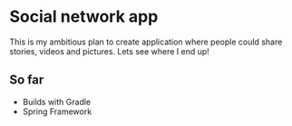 # Social network app

This is my ambitious plan to create application where people could share stories,
videos and pictures. Lets see where I end up!

## So far
- Builds with Gradle
- Spring Framework